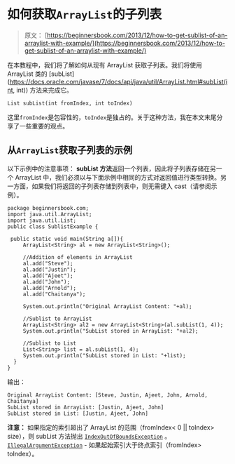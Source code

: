 # 如何获取`ArrayList`的子列表

> 原文： [https://beginnersbook.com/2013/12/how-to-get-sublist-of-an-arraylist-with-example/](https://beginnersbook.com/2013/12/how-to-get-sublist-of-an-arraylist-with-example/)

在本教程中，我们将了解如何从现有 ArrayList 获取子列表。我们将使用 ArrayList 类的 [subList](https://docs.oracle.com/javase/7/docs/api/java/util/ArrayList.html#subList(int, int)) 方法来完成它。

`List subList(int fromIndex, int toIndex)`

这里`fromIndex`是包容性的，`toIndex`是独占的。关于这种方法，我在本文末尾分享了一些重要的观点。

## 从`ArrayList`获取子列表的示例

以下示例中的注意事项：
**subList 方法**返回一个列表，因此将子列表存储在另一个 ArrayList 中，我们必须以与下面示例中相同的方式对返回值进行类型转换。另一方面，如果我们将返回的子列表存储到列表中，则无需键入 cast（请参阅示例）。

```
package beginnersbook.com;
import java.util.ArrayList;
import java.util.List;
public class SublistExample {

 public static void main(String a[]){
     ArrayList<String> al = new ArrayList<String>();

     //Addition of elements in ArrayList
     al.add("Steve");
     al.add("Justin");
     al.add("Ajeet");
     al.add("John");
     al.add("Arnold");
     al.add("Chaitanya");

     System.out.println("Original ArrayList Content: "+al);

     //Sublist to ArrayList
     ArrayList<String> al2 = new ArrayList<String>(al.subList(1, 4));
     System.out.println("SubList stored in ArrayList: "+al2);

     //Sublist to List
     List<String> list = al.subList(1, 4);
     System.out.println("SubList stored in List: "+list);
  }
}
```

输出：

```
Original ArrayList Content: [Steve, Justin, Ajeet, John, Arnold, Chaitanya]
SubList stored in ArrayList: [Justin, Ajeet, John]
SubList stored in List: [Justin, Ajeet, John]
```

**注意：**
如果指定的索引超出了 ArrayList 的范围（fromIndex&lt; 0 || toIndex&gt; size），则 subList 方法抛出 [`IndexOutOfBoundsException`](https://docs.oracle.com/javase/7/docs/api/java/lang/IndexOutOfBoundsException.html "class in java.lang") 。
[`IllegalArgumentException`](https://docs.oracle.com/javase/7/docs/api/java/lang/IllegalArgumentException.html "class in java.lang") - 如果起始索引大于终点索引（fromIndex&gt; toIndex）。